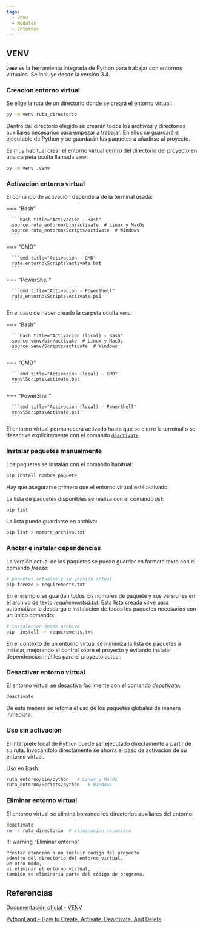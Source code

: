 ```yaml
---
tags:
  - venv
  - Modulos
  - Entornos
---
```






## VENV

**`venv`** es la herramienta integrada de Python para trabajar con entornos virtuales.
Se incluye desde la versión 3.4.

### Creacion entorno virtual 
Se elige la ruta de un directorio donde se creará el entorno virtual:
```bash title="Creación de entorno virtual"
py -m venv ruta_directorio
```
Dentro del directorio elegido se crearán todos los archivos y directorios auxiliares necesarios para empezar a trabajar. En ellos se guardará el ejecutable de Python y se guardarán los paquetes a añadirse al proyecto.

Es muy habitual crear el entorno virtual dentro del directorio del proyecto
en una carpeta oculta llamada `venv`:

```bash title="Creación - dentro del proyecto"
py -m venv .venv
```


### Activacion entorno virtual


El comando de activación dependerá de la terminal usada:


=== "Bash"

      ```bash title="Activación - Bash"
      source ruta_entorno/bin/activate  # Linux y MacOs
      source ruta_entorno/Scripts/activate  # Windows
      ```

=== "CMD"

      ```cmd title="Activación - CMD"
      ruta_entorno\Scripts\activate.bat
      ```

=== "PowerShell"

      ```cmd title="Activación - PowerShell"
      ruta_entorno\Scripts\Activate.ps1
      ```

En el caso de haber creado la carpeta oculta `venv`:

=== "Bash"

      ```bash title="Activación (local) - Bash"
      source venv/bin/activate  # Linux y MacOs
      source venv/Scripts/activate  # Windows
      ```

=== "CMD"

      ```cmd title="Activación (local) - CMD"
      venv\Scripts\activate.bat
      ```

=== "PowerShell"

      ```cmd title="Activación (local) - PowerShell"
      venv\Scripts\Activate.ps1
      ```


El entorno virtual permanecerá activado hasta que se cierre la terminal o se desactive explícitamente con el comando [`deactivate`](#desactivar-entorno-virtual).



### Instalar paquetes manualmente


Los paquetes se instalan con el comando habitual:
```bash title="Instalar paquete Python"
pip install nombre_paquete
```
Hay que asegurarse primero que el entorno virtual esté activado.

La lista de paquetes disponibles se realiza con el comando *list*:
```bash title="Listar paquetes"
pip list
```
La lista puede guardarse en archivo:
```bash title="Guardar lista de paquetes"
pip list > nombre_archivo.txt
```


### Anotar e instalar dependencias

La versión actual de los paquetes se puede guardar en formato texto con el comando *freeze*:
```bash title="Registrar paquetes"
# paquetes actuales y su versión actual
pip freeze > requirements.txt
```
En el ejemplo se guardan todos los nombres de paquete y sus versiones en el archivo de texto *requirementsd.txt*. Esta lista creada sirve para automatizar la descarga e instalación de todos los paquetes necesarios con un único comando:
```bash title="Instalar lista de paquetes"
# instalacion desde archivo
pip  install -r requirements.txt
```
En el contexto de un entorno virtual se minimiza la lista de paquetes a instalar, mejorando el control sobre el proyecto y evitando instalar dependencias inútiles para el proyecto actual.


### Desactivar entorno virtual

El entorno virtual se desactiva fácilmente con el comando *deactivate*:
```bash title="Desactivar entorno"
deactivate
```
De esta manera se retoma el uso de los paquetes globales de manera inmediata.

### Uso sin activación


El intérprete local de Python puede ser ejecutado directamente a partir de su ruta.
Invocándolo directamente se ahorra el paso de activación de su entorno virtual.

Uso en Bash:

```bash title="Sin activación - interprete local"
ruta_entorno/bin/python   # Linux y MacOs
ruta_entorno/Scripts/python   # Windows
```


### Eliminar entorno virtual

El entorno virtual se elimina borrando los directorios auxiliares del entorno:

```bash title="Eliminar entorno"
deactivate
rm -r ruta_directorio  # eliminacion recursiva
```

!!! warning "Eliminar entorno"

    Prestar atención a no incluir código del proyecto 
    adentro del directorio del entorno virtual.
    De otro modo,
    al eliminar el entorno virtual,
    también se eliminaría parte del código de programa.



## Referencias


[Documentación oficial - VENV](https://docs.python.org/3/library/venv.html)

[PythonLand - How to Create, Activate, Deactivate, And Delete](https://python.land/virtual-environments/virtualenv)
